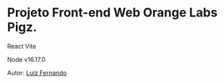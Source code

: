 # Projeto Front-end Web Orange Labs Pigz.

React Vite

Node v16.17.0

Autor: [Luiz Fernando](https://www.linkedin.com/in/lfoalves)